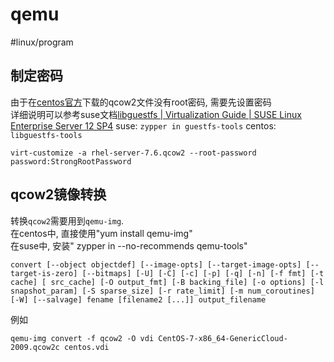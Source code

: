 # qemu
#linux/program 

## 制定密码
由于在[centos官方](http://cloud.centos.org/centos)下载的qcow2文件没有root密码, 需要先设置密码<br>
详细说明可以参考suse文档[libguestfs | Virtualization Guide | SUSE Linux Enterprise Server 12 SP4](https://documentation.suse.com/sles/12-SP4/html/SLES-all/chap-guestfs.html)
suse: `zypper in guestfs-tools`
centos: `libguestfs-tools`
```shell
virt-customize -a rhel-server-7.6.qcow2 --root-password password:StrongRootPassword
```

## qcow2镜像转换

转换`qcow2`需要用到`qemu-img`.</br>
在centos中, 直接使用"yum install qemu-img"<br>
在suse中, 安装" zypper in --no-recommends qemu-tools"

```shell
convert [--object objectdef] [--image-opts] [--target-image-opts] [--target-is-zero] [--bitmaps] [-U] [-C] [-c] [-p] [-q] [-n] [-f fmt] [-t cache] [ src_cache] [-O output_fmt] [-B backing_file] [-o options] [-l snapshot_param] [-S sparse_size] [-r rate_limit] [-m num_coroutines] [-W] [--salvage] fename [filename2 [...]] output_filename
```

例如
```shell
qemu-img convert -f qcow2 -O vdi CentOS-7-x86_64-GenericCloud-2009.qcow2c centos.vdi
```

